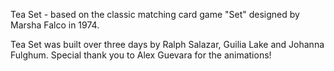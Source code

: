 
Tea Set - based on the classic matching card game "Set" designed by Marsha Falco in 1974.

Tea Set was built over three days by Ralph Salazar, Guilia Lake and Johanna Fulghum. Special thank you to Alex Guevara for the animations!

